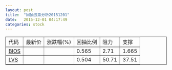 ```yaml
---
layout: post
title:  "回抽股票分析20151201"
date:   2015-12-01 04:17:49
categories: stock
---
```

<script type="text/javascript">
var stockList = []
stockList.push('gb_bios');
stockList.push('gb_lvs');
</script>
<table border="1">
 <tr>
 <td>代码</td>
 <td>最新价</td>
 <td>涨跌幅(%)</td>
 <td>回抽比例</td>
 <td>阻力</td>
 <td>支撑</td>
</tr>
  <tr id="bios">
  <td><a href="http://stock.finance.sina.com.cn/usstock/quotes/BIOS.html" target="_blank">BIOS</a></td><td></td><td></td><td>0.565</td><td>2.71</td><td>1.665</td></tr>
  <tr id="lvs">
  <td><a href="http://stock.finance.sina.com.cn/usstock/quotes/LVS.html" target="_blank">LVS</a></td><td></td><td></td><td>0.504</td><td>50.71</td><td>37.51</td></tr>
</table>
